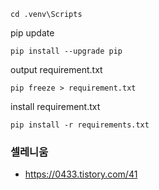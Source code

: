 ```shell
cd .venv\Scripts
```

pip update
```shell
pip install --upgrade pip
```

output requirement.txt
```shell
pip freeze > requirement.txt
```

install requirement.txt
```shell
pip install -r requirements.txt
```

### 셀레니움
- https://0433.tistory.com/41

